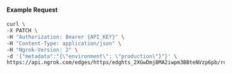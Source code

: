 <!-- Code generated for API Clients. DO NOT EDIT. -->

#### Example Request

```bash
curl \
-X PATCH \
-H "Authorization: Bearer {API_KEY}" \
-H "Content-Type: application/json" \
-H "Ngrok-Version: 2" \
-d '{"metadata":"{\"environment\": \"production\"}"}' \
https://api.ngrok.com/edges/https/edghts_2XGwDmj8MA2iwpm3BBteNVzp6pb/routes/edghtsrt_2XGwDmQjG1xoM9EWHWvpg6d3fiL
```
